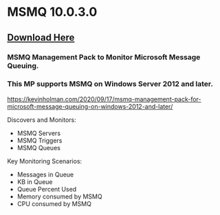 # MSMQ 10.0.3.0

## [Download Here][Download]

[Download]: https://github.com/thekevinholman/MSMQ/releases/download/10.0.3.0/MSMQ.mp

### MSMQ Management Pack to Monitor Microsoft Message Queuing.  
### This MP supports MSMQ on Windows Server 2012 and later.

https://kevinholman.com/2020/09/17/msmq-management-pack-for-microsoft-message-queuing-on-windows-2012-and-later/

Discovers and Monitors:
* MSMQ Servers
* MSMQ Triggers
* MSMQ Queues

Key Monitoring Scenarios:
* Messages in Queue
* KB in Queue
* Queue Percent Used
* Memory consumed by MSMQ
* CPU consumed by MSMQ
